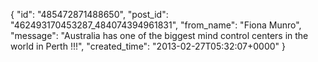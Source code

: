  {
   "id": "485472871488650",
   "post_id": "462493170453287_484074394961831",
   "from_name": "Fiona Munro",
   "message": "Australia has one of the biggest mind control centers in the world in Perth !!!",
   "created_time": "2013-02-27T05:32:07+0000"
 }
